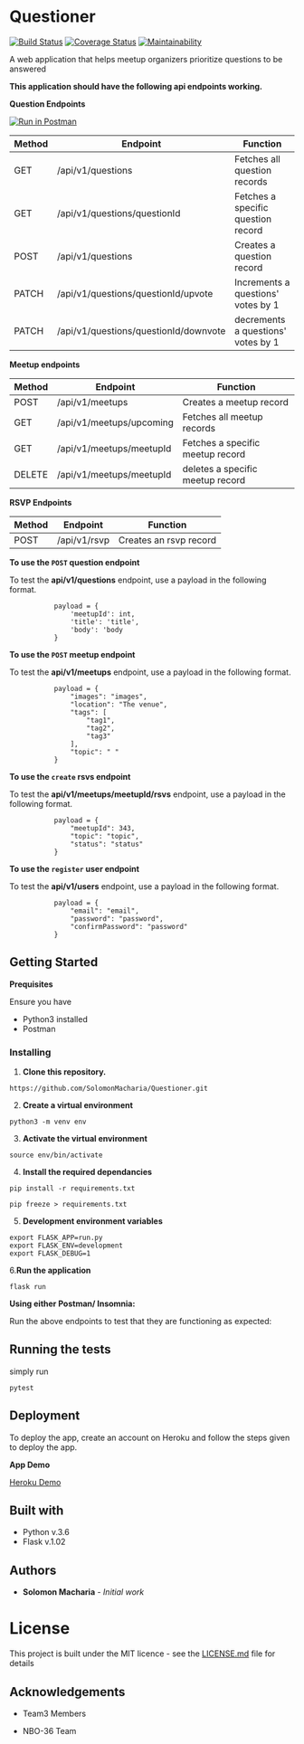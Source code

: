 # Questioner
[![Build Status](https://travis-ci.org/SolomonMacharia/Questioner.svg?branch=develop)](https://travis-ci.org/SolomonMacharia/Questioner)
[![Coverage Status](https://coveralls.io/repos/github/SolomonMacharia/Questioner/badge.svg?branch=develop)](https://coveralls.io/github/SolomonMacharia/Questioner?branch=develop)
[![Maintainability](https://api.codeclimate.com/v1/badges/94b805eb2e465876b00f/maintainability)](https://codeclimate.com/github/SolomonMacharia/Questioner/maintainability)

A web application that helps meetup organizers prioritize questions to be answered

**This application should have the following api endpoints working.**

**Question Endpoints**

[![Run in Postman](https://run.pstmn.io/button.svg)](https://app.getpostman.com/run-collection/7f9c41ed06a08cadc841)

| Method | Endpoint | Function |
| ------ | ------ |------ |
| GET | /api/v1/questions | Fetches all question records
| GET | /api/v1/questions/questionId | Fetches a specific question record
| POST | /api/v1/questions | Creates a question record
| PATCH | /api/v1/questions/questionId/upvote | Increments a questions' votes by 1
| PATCH | /api/v1/questions/questionId/downvote | decrements a questions' votes by 1

**Meetup endpoints**

| Method | Endpoint | Function |
| ------ | ------ |------ |
| POST | /api/v1/meetups | Creates a meetup record
| GET | /api/v1/meetups/upcoming | Fetches all meetup records
| GET | /api/v1/meetups/meetupId | Fetches a specific meetup record
| DELETE | /api/v1/meetups/meetupId | deletes a specific meetup record

**RSVP Endpoints**

| Method | Endpoint | Function |
| ------ | ------ |------ |
| POST | /api/v1/rsvp | Creates an rsvp record


**To use the `POST` question endpoint**

To test the **api/v1/questions** endpoint, use a payload in the following format.

 ```
            payload = {
                'meetupId': int,
                'title': 'title',
                'body': 'body
            }
```

**To use the `POST` meetup endpoint**

To test the **api/v1/meetups** endpoint, use a payload in the following format.

 ```
            payload = {
                "images": "images",
                "location": "The venue",
                "tags": [
                    "tag1",
                    "tag2",
                    "tag3"
                ],
                "topic": " "
            }
```

**To use the `create` rsvs  endpoint**

To test the **api/v1/meetups/meetupId/rsvs** endpoint, use a payload in the following format.

 ```
            payload = {
                "meetupId": 343,
                "topic": "topic",
                "status": "status"
            }
```

**To use the `register` user endpoint**

To test the **api/v1/users** endpoint, use a payload in the following format.

 ```
            payload = {
                "email": "email",
                "password": "password",
                "confirmPassword": "password"
            }
```


## Getting Started

**Prequisites**

Ensure you have

* Python3 installed
* Postman

### Installing 

1. **Clone this repository.**
```
https://github.com/SolomonMacharia/Questioner.git
```
2. **Create a virtual environment**
```
python3 -m venv env
```
3. **Activate the virtual environment**
```
source env/bin/activate
```
4. **Install the required dependancies**
```
pip install -r requirements.txt
```
```
pip freeze > requirements.txt
```

5. **Development environment variables**
```
export FLASK_APP=run.py
export FLASK_ENV=development
export FLASK_DEBUG=1
```
6.**Run the application**

```
flask run
```
**Using either Postman/ Insomnia:**

Run the above endpoints to test that they are functioning as expected:

## Running the tests

simply run

`pytest`

## Deployment

To deploy the app, create an account on Heroku and follow the steps given to deploy the app.

**App Demo**

[Heroku Demo](https://git.heroku.com/bootcamp-questioner.git)


## Built with
 * Python v.3.6
 * Flask v.1.02

## Authors

* **Solomon Macharia** - *Initial work*

# License

This project is built under the MIT licence - see the [LICENSE.md](LICENSE.md) file for details

## Acknowledgements

* Team3 Members

* NBO-36 Team 
